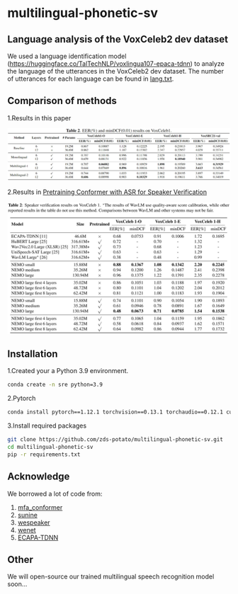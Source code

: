 # multilingual-phonetic-sv

## Language analysis of the VoxCeleb2 dev dataset
We used a language identification model (https://huggingface.co/TalTechNLP/voxlingua107-epaca-tdnn) to analyze the language of the utterances in the VoxCeleb2 dev dataset. The number of utterances for each language can be found in [lang.txt](results/lang.txt).

## Comparison of methods
1.Results in this paper

![](results/1.jpg)

2.Results in [Pretraining Conformer with ASR for Speaker Verification](https://ieeexplore.ieee.org/document/10096659)

![](results/2.jpg)


## Installation
1.Created your a Python 3.9 environment.
```bash
conda create -n sre python=3.9
```
2.Pytorch
```bash
conda install pytorch==1.12.1 torchvision==0.13.1 torchaudio==0.12.1 cudatoolkit=11.3 -c pytorch
```
3.Install required packages
```bash
git clone https://github.com/zds-potato/multilingual-phonetic-sv.git
cd multilingual-phonetic-sv
pip -r requirements.txt
```


## Acknowledge
We borrowed a lot of code from:
1. [mfa_conformer](https://github.com/zyzisyz/mfa_conformer) 
2. [sunine](https://gitlab.com/csltstu/sunine/-/tree/master)
3. [wespeaker](https://github.com/wenet-e2e/wespeaker)
4. [wenet](https://github.com/wenet-e2e/wenet)
5. [ECAPA-TDNN](https://github.com/TaoRuijie/ECAPA-TDNN)

## Other
We will open-source our trained multilingual speech recognition model soon...